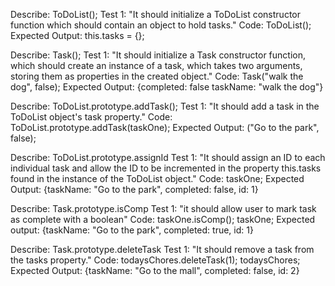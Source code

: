 <!-- reqs -->
<!-- 1: add to to do list
  initialize to do list object which will hold tasks
  add id += to task
  add a task
2: option to indicate task complete
  is task complete? return bool t/f
3: Remove task from list -->

Describe: ToDoList();
Test 1: "It should initialize a ToDoList constructor function which should contain an object to hold tasks."
Code: ToDoList();
Expected Output: this.tasks = {};

Describe: Task();
Test 1: "It should initialize a Task constructor function, which should create an instance of a task, which takes two arguments, storing them as properties in the created object." 
Code: Task("walk the dog", false);
Expected Output: 
{completed: false
 taskName: "walk the dog"}

 Describe: ToDoList.prototype.addTask();
 Test 1: "It should add a task in the ToDoList object's task property."
 Code: ToDoList.prototype.addTask(taskOne);
 Expected Output: ("Go to the park", false);

Describe: ToDoList.prototype.assignId 
Test 1: "It should assign an ID to each individual task and allow the ID to be incremented in the property this.tasks found in the instance of the ToDoList object."
Code: taskOne;
Expected Output: 
{taskName: "Go to the park", 
completed: false, 
id: 1}
 
Describe: Task.prototype.isComp
Test 1: "it should allow user to mark task as complete with a boolean"
Code: 
  taskOne.isComp();
  taskOne;
Expected output: {taskName: "Go to the park", 
completed: true, 
id: 1}

Describe: Task.prototype.deleteTask
Test 1: "It should remove a task from the tasks property."
Code: todaysChores.deleteTask(1);
todaysChores;
Expected Output: {taskName: "Go to the mall", 
completed: false, 
id: 2}

